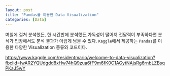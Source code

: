 ```yaml
---
layout: post
title: "Pandas를 이용한 Data Visualization"
categories: [Data]
---
```

며칠에 걸쳐 분석했든, 한 시간만에 분석했든,가독성이 떨어져 전달력이 부족하다면 분석가 입장에서도 분석 결과가 아쉽게 남을 수 있다. `Kaggle`에서 제공하는 `Pandas`를 이용한 다양한 Visualization 종류와 코드이다.

https://www.kaggle.com/residentmario/welcome-to-data-visualization?fbclid=IwAR2YQUdgdd8xHw74hQ9zua6fF9m6fK0C1AGytNAjsRg6rnbLZBsqPKaJ5wY
